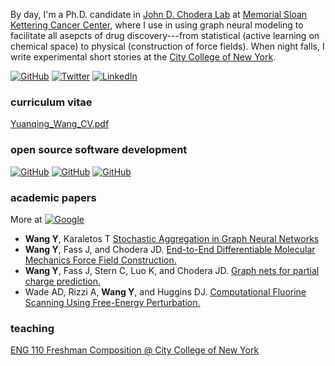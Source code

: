 By day, I'm a Ph.D. candidate in [John D. Chodera Lab](http://choderalab.org) at [Memorial Sloan Kettering Cancer Center](http://mskcc.org), where I use in using graph neural modeling to facilitate all asepcts of drug discovery---from statistical (active learning on chemical space) to physical (construction of force fields). When night falls, I write experimental short stories at the [City College of New York](http://ccny.cuny.edu).

[![GitHub](https://img.shields.io/badge/-%23121011.svg?style=for-the-badge&logo=github&logoColor=white)](https://github.com/yuanqing-wang/)
[![Twitter](https://img.shields.io/badge/-%231DA1F2.svg?style=for-the-badge&logo=Twitter&logoColor=white)](https://twitter.com/yuanqingwang)
[![LinkedIn](https://img.shields.io/badge/-%230077B5.svg?style=for-the-badge&logo=linkedin&logoColor=white)](https://www.linkedin.com/in/yuanqing-wang/)

### curriculum vitae
[Yuanqing_Wang_CV.pdf](Yuanqing_Wang_CV.pdf)

### open source software development
[![GitHub](https://img.shields.io/badge/espaloma-%23121011.svg?style=for-the-badge&logo=github&logoColor=white)](https://github.com/choderalab/espaloma/tree/master/espaloma)
[![GitHub](https://img.shields.io/badge/malt-%23121011.svg?style=for-the-badge&logo=github&logoColor=white)](https://github.com/yuanqing-wang/malt)
[![GitHub](https://img.shields.io/badge/pinot-%23121011.svg?style=for-the-badge&logo=github&logoColor=white)](https://github.com/choderalab/pinot)

### academic papers
More at [![Google](https://img.shields.io/badge/google_scholar-4285F4?style=for-the-badge&logo=google&logoColor=white)](https://scholar.google.com/citations?user=Njp5EY4AAAAJ&hl=en)

- **Wang Y**, Karaletos T [Stochastic Aggregation in Graph Neural Networks](https://arxiv.org/abs/2102.12648)
- **Wang Y**, Fass J, and Chodera JD. [End-to-End Differentiable Molecular Mechanics Force Field Construction.](https://arxiv.org/abs/2010.01196)
- **Wang Y**, Fass J, Stern C, Luo K, and Chodera JD. [Graph nets for partial charge prediction.](https://arxiv.org/abs/1909.07903)
- Wade AD, Rizzi A, **Wang Y**, and Huggins DJ. [Computational Fluorine Scanning Using Free-Energy Perturbation.](https://pubs.acs.org/doi/10.1021/acs.jcim.9b00228)

### teaching

[ENG 110 Freshman Composition @ City College of New York](http://www.eng110.wangyq.net)
